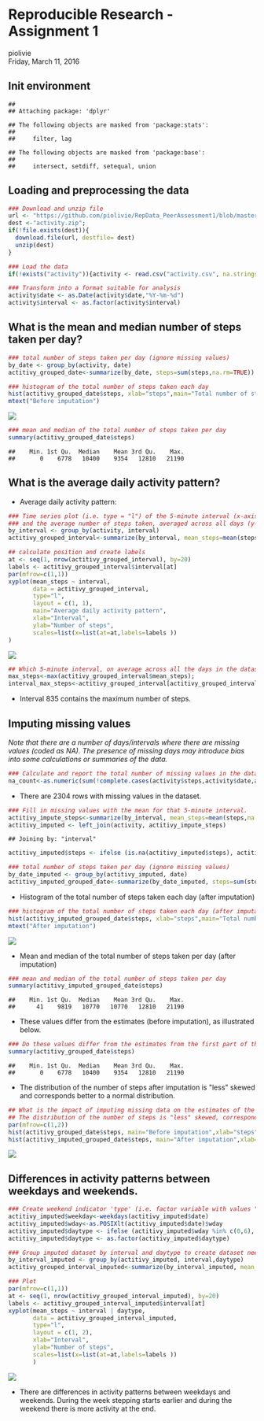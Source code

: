 # Reproducible Research - Assignment 1
piolivie  
Friday, March 11, 2016  

## Init environment

```
## 
## Attaching package: 'dplyr'
```

```
## The following objects are masked from 'package:stats':
## 
##     filter, lag
```

```
## The following objects are masked from 'package:base':
## 
##     intersect, setdiff, setequal, union
```

## Loading and preprocessing the data


```r
### Download and unzip file 
url <- "https://github.com/piolivie/RepData_PeerAssessment1/blob/master/activity.zip";
dest <-"activity.zip";
if(!file.exists(dest)){
  download.file(url, destfile= dest)
  unzip(dest) 
}

### Load the data
if(!exists("activity")){activity <- read.csv("activity.csv", na.strings="NA")}

### Transform into a format suitable for analysis
activity$date <- as.Date(activity$date,"%Y-%m-%d")
activity$interval <- as.factor(activity$interval)
```

## What is the mean and median number of steps taken per day?


```r
### total number of steps taken per day (ignore missing values)
by_date <- group_by(activity, date)  
actitivy_grouped_date<-summarize(by_date, steps=sum(steps,na.rm=TRUE)) 

### histogram of the total number of steps taken each day
hist(actitivy_grouped_date$steps, xlab="steps",main="Total number of steps taken each day")
mtext("Before imputation")
```

![](PA1_template_files/figure-html/unnamed-chunk-3-1.png)

```r
### mean and median of the total number of steps taken per day
summary(actitivy_grouped_date$steps)
```

```
##    Min. 1st Qu.  Median    Mean 3rd Qu.    Max. 
##       0    6778   10400    9354   12810   21190
```

## What is the average daily activity pattern?

* Average daily activity pattern:

```r
### Time series plot (i.e. type = "l") of the 5-minute interval (x-axis) 
### and the average number of steps taken, averaged across all days (y-axis)
by_interval <- group_by(activity, interval)  
actitivy_grouped_interval<-summarize(by_interval, mean_steps=mean(steps,na.rm=TRUE)) 

## calculate position and create labels
at <- seq(1, nrow(actitivy_grouped_interval), by=20)
labels <- actitivy_grouped_interval$interval[at]
par(mfrow=c(1,1))
xyplot(mean_steps ~ interval, 
       data = actitivy_grouped_interval, 
       type="l",
       layout = c(1, 1),
       main="Average daily activity pattern",
       xlab="Interval",   
       ylab="Number of steps",       
       scales=list(x=list(at=at,labels=labels ))       
)
```

![](PA1_template_files/figure-html/unnamed-chunk-4-1.png)


```r
## Which 5-minute interval, on average across all the days in the dataset, contains the maximum number of steps?
max_steps<-max(actitivy_grouped_interval$mean_steps);
interval_max_steps<-actitivy_grouped_interval[actitivy_grouped_interval$mean_steps==max_steps,]$interval
```
* Interval 835 contains the maximum number of steps.

## Imputing missing values

*Note that there are a number of days/intervals where there are missing values (coded as NA).*
*The presence of missing days may introduce bias into some calculations or summaries of the data.*


```r
### Calculate and report the total number of missing values in the dataset (i.e. the total number of rows with NAs)
na_count<-as.numeric(sum(!complete.cases(activity$steps,activity$date,activity$interval)))
```

* There are  2304 rows with missing values in the dataset.


```r
### Fill in missing values with the mean for that 5-minute interval. 
actitivy_impute_steps<-summarize(by_interval, mean_steps=mean(steps,na.rm=TRUE)) 
actitivy_imputed <- left_join(activity, actitivy_impute_steps)
```

```
## Joining by: "interval"
```

```r
actitivy_imputed$steps <- ifelse (is.na(actitivy_imputed$steps), actitivy_imputed$mean_steps, actitivy_imputed$steps)

### total number of steps taken per day (ignore missing values)
by_date_imputed <- group_by(actitivy_imputed, date)  
actitivy_imputed_grouped_date<-summarize(by_date_imputed, steps=sum(steps,na.rm=TRUE)) 
```

* Histogram of the total number of steps taken each day (after imputation)

```r
### histogram of the total number of steps taken each day (after imputation)
hist(actitivy_imputed_grouped_date$steps, xlab="steps",main="Total number of steps taken each day")
mtext("After imputation")
```

![](PA1_template_files/figure-html/unnamed-chunk-8-1.png)

* Mean and median of the total number of steps taken per day (after imputation)

```r
### mean and median of the total number of steps taken per day
summary(actitivy_imputed_grouped_date$steps)
```

```
##    Min. 1st Qu.  Median    Mean 3rd Qu.    Max. 
##      41    9819   10770   10770   12810   21190
```

* These values differ from the estimates (before imputation), as illustrated below.

```r
### Do these values differ from the estimates from the first part of the assignment?
summary(actitivy_grouped_date$steps)
```

```
##    Min. 1st Qu.  Median    Mean 3rd Qu.    Max. 
##       0    6778   10400    9354   12810   21190
```

* The distribution of the number of steps after imputation is "less" skewed and corresponds better to a normal distribution.

```r
## What is the impact of imputing missing data on the estimates of the total daily number of steps?
## The distribution of the number of steps is "less" skewed, corresponds better to a normal distribution
par(mfrow=c(1,2))
hist(actitivy_grouped_date$steps, main="Before imputation",xlab="steps", ylim=c(0,40))
hist(actitivy_imputed_grouped_date$steps, main="After imputation",xlab="steps",ylim=c(0,40))
```

![](PA1_template_files/figure-html/unnamed-chunk-11-1.png)

## Differences in activity patterns between weekdays and weekends.


```r
### Create weekend indicator 'type' (i.e. factor variable with values "weekend" and "weekday")
actitivy_imputed$weekday<-weekdays(actitivy_imputed$date)
actitivy_imputed$wday<-as.POSIXlt(actitivy_imputed$date)$wday
actitivy_imputed$daytype <- ifelse (actitivy_imputed$wday %in% c(0,6), "weekend","weekday")
actitivy_imputed$daytype <- as.factor(actitivy_imputed$daytype)

### Group imputed dataset by interval and daytype to create dataset needed by plot
by_interval_imputed <- group_by(actitivy_imputed, interval,daytype)  
actitivy_grouped_interval_imputed<-summarize(by_interval_imputed, mean_steps=mean(steps,na.rm=TRUE)) 

### Plot
par(mfrow=c(1,1))
at <- seq(1, nrow(actitivy_grouped_interval_imputed), by=20)
labels <- actitivy_grouped_interval_imputed$interval[at]
xyplot(mean_steps ~ interval | daytype, 
       data = actitivy_grouped_interval_imputed, 
       type="l",
       layout = c(1, 2),
       xlab="Interval",   
       ylab="Number of steps",       
       scales=list(x=list(at=at,labels=labels ))        
       )
```

![](PA1_template_files/figure-html/unnamed-chunk-12-1.png)

* There are differences in activity patterns between weekdays and weekends. During the week stepping starts earlier and during the weekend there is more activity at the end.
